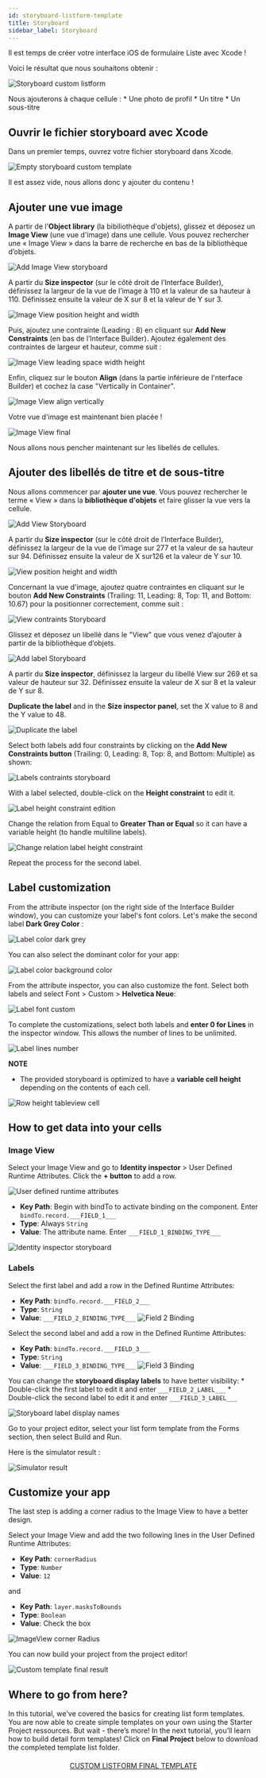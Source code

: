 ```yaml
---
id: storyboard-listform-template
title: Storyboard
sidebar_label: Storyboard
---
```

Il est temps de créer votre interface iOS de formulaire Liste avec Xcode !

Voici le résultat que nous souhaitons obtenir :

![Storyboard custom listform](assets/custom-listform/storyboard-custom-listform.png)

Nous ajouterons à chaque cellule : * Une photo de profil * Un titre * Un sous-titre

## Ouvrir le fichier storyboard avec Xcode

Dans un premier temps, ouvrez votre fichier storyboard dans Xcode.

![Empty storyboard custom template](assets/custom-listform/empty-storyboard-custom-template.png)

Il est assez vide, nous allons donc y ajouter du contenu !

## Ajouter une vue image

A partir de l'**Object library** (la bibiliothèque d'objets), glissez et déposez un **Image View** (une vue d'image) dans une cellule. Vous pouvez rechercher une « Image View » dans la barre de recherche en bas de la bibliothèque d’objets.

![Add Image View storyboard](assets/custom-listform/add-imageview-storyboard.png)

A partir du **Size inspector** (sur le côté droit de l’Interface Builder), définissez la largeur de la vue de l’image à 110 et la valeur de sa hauteur à 110. Définissez ensuite la valeur de X sur 8 et la valeur de Y sur 3.

![Image View position height and width](assets/custom-listform/imageview-position-height-width.png)

Puis, ajoutez une contrainte (Leading : 8) en cliquant sur **Add New Constraints** (en bas de l’Interface Builder). Ajoutez également des contraintes de largeur et hauteur, comme suit :

![Image View leading space width height](assets/custom-listform/imageview-leading-space-width-height.png)

Enfin, cliquez sur le bouton **Align** (dans la partie inférieure de l'nterface Builder) et cochez la case "Vertically in Container".

![Image View align vertically](assets/custom-listform/imageview-align-vertically.png)

Votre vue d'image est maintenant bien placée !

![Image View final](assets/custom-listform/imageview-final.png)

Nous allons nous pencher maintenant sur les libellés de cellules.

## Ajouter des libellés de titre et de sous-titre

Nous allons commencer par **ajouter une vue**. Vous pouvez rechercher le terme « View » dans la **bibliothèque d'objets** et faire glisser la vue vers la cellule.

![Add View Storyboard](assets/custom-listform/add-view-storyboard.png)

A partir du **Size inspector** (sur le côté droit de l’Interface Builder), définissez la largeur de la vue de l’image sur 277 et la valeur de sa hauteur sur 94. Définissez ensuite la valeur de X sur126 et la valeur de Y sur 10.

![View position height and width](assets/custom-listform/view-position-height-width.png)

Concernant la vue d'image, ajoutez quatre contraintes en cliquant sur le bouton **Add New Constraints** (Trailing: 11, Leading: 8, Top: 11, and Bottom: 10.67) pour la positionner correctement, comme suit :

![View contraints Storyboard](assets/custom-listform/view-constraints-storyboard.png)

Glissez et déposez un libellé dans le "View" que vous venez d’ajouter à partir de la bibliothèque d’objets.

![Add label Storyboard](assets/custom-listform/add-label-storyboard.png)

A partir du **Size inspector**, définissez la largeur du libellé View sur 269 et sa valeur de hauteur sur 32. Définissez ensuite la valeur de X sur 8 et la valeur de Y sur 8.

**Duplicate the label** and in the **Size inspector panel**, set the X value to 8 and the Y value to 48.

![Duplicate the label](assets/custom-listform/duplicated-label-storyboard.png)

Select both labels add four constraints by clicking on the **Add New Constraints button** (Trailing: 0, Leading: 8, Top: 8, and Bottom: Multiple) as shown:

![Labels contraints storyboard](assets/custom-listform/labels-contraints-storyboard.png)

With a label selected, double-click on the **Height constraint** to edit it.

![Label height constraint edition](assets/custom-listform/label-height-constraint-edition.png)

Change the relation from Equal to **Greater Than or Equal** so it can have a variable height (to handle multiline labels).

![Change relation label height constraint](assets/custom-listform/change-relation-label-height-constraint.png)

Repeat the process for the second label.

## Label customization

From the attribute inspector (on the right side of the Interface Builder window), you can customize your label's font colors. Let's make the second label **Dark Grey Color** :

![Label color dark grey](assets/custom-listform/label-color-dark-grey.png)

You can also select the dominant color for your app:

![Label color background color](assets/custom-listform/label-color-background-color.png)

From the attribute inspector, you can also customize the font. Select both labels and select Font > Custom > **Helvetica Neue**:

![Label font custom](assets/custom-listform/label-font-custom.png)

To complete the customizations, select both labels and **enter 0 for Lines** in the inspector window. This allows the number of lines to be unlimited.

![Label lines number](assets/custom-listform/label-lines-number.png)<div class = "tips"> 

**NOTE**

* The provided storyboard is optimized to have a **variable cell height** depending on the contents of each cell.

![Row height tableview cell](assets/custom-listform/row-height-tableview-cell.png)</div> 

## How to get data into your cells

### Image View

Select your Image View and go to **Identity inspector** > User Defined Runtime Attributes. Click the **+ button** to add a row.

![User defined runtime attributes](assets/custom-listform/user-defined-runtime-attributes.png)

* **Key Path**: Begin with bindTo to activate binding on the component. Enter ```bindTo.record.___FIELD_1___```
* **Type**: Always ```String``` 
* **Value**: The attribute name. Enter ```___FIELD_1_BINDING_TYPE___```

![Identity inspector storyboard](assets/custom-listform/identity-inspector-storyboard.png)

### Labels

Select the first label and add a row in the Defined Runtime Attributes:

* **Key Path**: ```bindTo.record.___FIELD_2___```
* **Type**: ```String``` 
* **Value**: ```___FIELD_2_BINDING_TYPE___``` ![Field 2 Binding](assets/custom-listform/field-2-binding.png)

Select the second label and add a row in the Defined Runtime Attributes:

* **Key Path**: ```bindTo.record.___FIELD_3___```
* **Type**: ```String``` 
* **Value**: ```___FIELD_3_BINDING_TYPE___``` ![Field 3 Binding](assets/custom-listform/field-3-binding.png)

You can change the **storyboard display labels** to have better visibility: * Double-click the first label to edit it and enter ```___FIELD_2_LABEL___``` * Double-click the second label to edit it and enter ```___FIELD_3_LABEL___```

![Storyboard label display names](assets/custom-listform/storyboard-label-display-name.png)

Go to your project editor, select your list form template from the Forms section, then select Build and Run.

Here is the simulator result :

![Simulator result](assets/custom-listform/simulator-result.png)

## Customize your app

The last step is adding a corner radius to the Image View to have a better design.

Select your Image View and add the two following lines in the User Defined Runtime Attributes:

* **Key Path**: ```cornerRadius```
* **Type**: ```Number``` 
* **Value**: ```12```

and

* **Key Path**: ```layer.masksToBounds```
* **Type**: ```Boolean``` 
* **Value**: Check the box

![ImageView corner Radius](assets/custom-listform/imageview-corner-radius.png)

You can now build your project from the project editor!

![Custom template final result](assets/custom-listform/custom-template-final-result.png)

## Where to go from here?

In this tutorial, we've covered the basics for creating list form templates. You are now able to create simple templates on your own using the Starter Project ressources. But wait - there’s more! In the next tutorial, you’ll learn how to build detail form templates! Click on **Final Project** below to download the completed template list folder.

<div style="text-align: center; margin-top: 20px">
  <p>
    

<a class="button"
href="../assets/custom-listform/CustomListFormFinalTemplate.zip">CUSTOM LISTFORM FINAL TEMPLATE</a>

  </p>
</div>